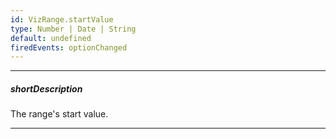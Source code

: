 ```yaml
---
id: VizRange.startValue
type: Number | Date | String
default: undefined
firedEvents: optionChanged
---
```

---
##### shortDescription
The range's start value.

---
